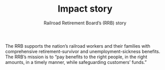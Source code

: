 ---
layout: partners/rrb-impact-story
permalink: /partners/rrb-impact-story/
title: >-
    # Impact story
subtitle: >-
    ## Railroad Retirement Board’s (RRB) story
body: >-
    The RRB supports the nation’s railroad workers and their families with comprehensive retirement-survivor and unemployment-sickness benefits. The RRB’s mission is to “pay benefits to the right people, in the right amounts, in a timely manner, while safeguarding customers’ funds.” 
challenge: >-
    ### The challenge

    The people who use RRB–retired railroad workers and their families–use the online portal to access their retirement benefits. The original user application process was time consuming for both RRB staff and beneficiaries. 


    Worst of all, it lacked crucial security measures. RRB regularly deals with high-risk financial transactions, so identity verification is crucial. User experience was important since site visitors, especially older ones, needed increased support. Better user experience would reduce support requests.


    One way we could improve the site is to move from single sign-on authentication to multi-factor authentication. 


    RRB wanted to increase security while not leaving their users behind. It had to 

    * increase their application’s security to protect users

    * uphold the highest standards of privacy protections and security

    * provide an efficient high-quality user experience
solution: >-
    ### The solution

    The Railroad Retirement Board (RRB) has approximately 770 employees serving over 500,000 beneficiaries. The RRB’s unemployment application demands increased in April 2020 because of the COVID-19 pandemic. With Login.gov, claimants can now verify their identity online and immediately access services supporting their benefits. They can do this without calling, mailing forms, or visiting the agency’s field offices. RRB users who verify their identity online are able to reduce the normal processing time for critical unemployment and sickness benefits.
impact: >-
    ### The impact

    Login.gov can easily integrate with most systems, and RRB had fewer system complexities. RRB could quickly adopt Login.gov technology. This implementation led to a 70% reduction in calls and paperwork volume (summer to fall 2020).


    With Login.gov, claimants can now verify their identity online and immediately access  benefits. They can do this without calling, mailing forms, or visiting offices.


    This last element was particularly vital because RRB’s unemployment application demands increased in April 2020 because of the COVID-19 pandemic. RRB users who could verify their identity online cut weeks and even months off the normal processing time. 


    The identity verification includes a three-step process:

    1. Users upload a photo of their state-issued identification.

    2. Users enter their social security number (SSN) and verify their name, date of birth, and address.

    3. Users verify their phone number with two-factor authentication. 


    The identity verification success rate improved from 35% in October 2019 to over 70%. RRB succeeded  because RRB’s benefit coordinators and contact center worked with Login.gov to change the portal  based on real-time customer feedback. 


    Login.gov was able to update the process in as little as two weeks. Now the identity verification process is easier to navigate. A solution that started as a small element of an overall digital strategy now helps all RRB users. It is currently being scaled to include other government agencies, including the Internal Revenue Service (late 2021), and the Social Security Administration (mid-2021).
key_shifts: >-
    ### Key shifts

    * In partnership with Login.gov, the RRB aimed to use the latest innovations in digital security to protect customer information and ensure the right individuals claim the right benefits data points.

    * RRB has 800 employees that serve over 500,000 beneficiaries

    * The average proofing resolutions time during the peak of online traffic in March, April, and May was 4 ½  hours, thanks to Login.gov. If we’d been using the PINpassword,it would have taken days due to needing to mail the password to beneficiaries. 

    * Login.gov crafted messages to tell users where they were caught up in the process
---